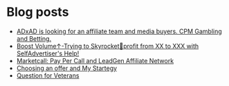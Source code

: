 # Blog posts
<!-- BLOG-POST-LIST:START -->
- [ADxAD is looking for an affiliate team and media buyers. CPM Gambling and Betting.](https://afflift.com/f/threads/adxad-is-looking-for-an-affiliate-team-and-media-buyers-cpm-gambling-and-betting.10717/)
- [Boost Volume↑-Trying to Skyrocket🚀profit from XX to XXX with SelfAdvertiser&#39;s Help!](https://afflift.com/f/threads/boost-volume%E2%86%91-trying-to-skyrocket%F0%9F%9A%80profit-from-xx-to-xxx-with-selfadvertisers-help.10652/)
- [Marketcall: Pay Per Call and LeadGen Affiliate Network](https://afflift.com/f/threads/marketcall-pay-per-call-and-leadgen-affiliate-network.5645/)
- [Choosing an offer and My Startegy](https://afflift.com/f/threads/choosing-an-offer-and-my-startegy.10714/)
- [Question for Veterans](https://afflift.com/f/threads/question-for-veterans.10712/)
<!-- BLOG-POST-LIST:END -->
